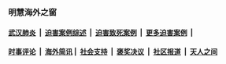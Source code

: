
### 明慧海外之窗

####  [武汉肺炎](indexes/365.md?t=07030601) &nbsp;|&nbsp;  [迫害案例综述](indexes/328.md?t=07030601) &nbsp;|&nbsp; [迫害致死案例](indexes/277.md?t=07030601)  &nbsp;|&nbsp; [更多迫害案例](indexes/81.md?t=07030601)  &nbsp;|&nbsp; 
####  [时事评论](indexes/19.md?t=07030601) &nbsp;|&nbsp; [海外简讯](indexes/245.md?t=07030601)&nbsp;|&nbsp;  [社会支持](indexes/140.md?t=07030601) &nbsp;|&nbsp; [褒奖决议](indexes/282.md?t=07030601) &nbsp;|&nbsp; [社区报道](indexes/91.md?t=07030601)  &nbsp;|&nbsp; [天人之间](indexes/78.md?t=07030601) 

